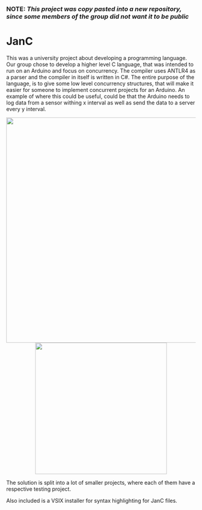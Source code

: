 ### NOTE: *This project was copy pasted into a new repository, since some members of the group did not want it to be public*

# JanC
 
This was a university project about developing a programming language. Our group chose to develop a higher level C language, that was intended to run on an Arduino and focus on concurrency. The compiler uses ANTLR4 as a parser and the compiler in itself is written in C#. The entire purpose of the language, is to give some low level concurrency structures, that will make it easier for someone to implement concurrent projects for an Arduino. 
An example of where this could be useful, could be that the Arduino needs to log data from a sensor withing x interval as well as send the data to a server every y interval.

<p align="center">
  <img width=600 src="https://user-images.githubusercontent.com/22596587/126674598-308aa471-0126-44c3-8a21-4f3e0085ea8d.png">
  <img width=350 src="https://user-images.githubusercontent.com/22596587/126674800-08792164-8d2e-4c82-a4b7-15d5c9a1521a.png">
</p>


The solution is split into a lot of smaller projects, where each of them have a respective testing project.

Also included is a VSIX installer for syntax highlighting for JanC files.
